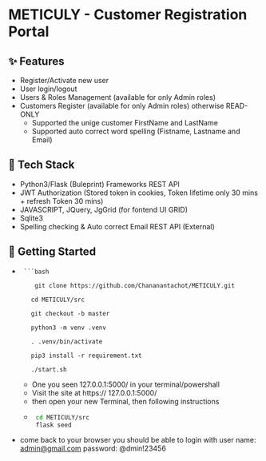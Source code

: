 # METICULY - Customer Registration Portal

## ✨ Features
- Register/Activate new user
- User login/logout
- Users & Roles Management  (available for only Admin roles)
- Customers Register (available for only Admin roles) otherwise READ-ONLY
  - Supported the unige customer FirstName and LastName
  - Supported auto correct word spelling (Fistname, Lastname and Email) 


## 🧰 Tech Stack
  - Python3/Flask (Buleprint) Frameworks REST API
  - JWT Authorization (Stored token in cookies, Token lifetime only 30 mins + refresh Token 30 mins)
  - JAVASCRIPT, JQuery, JgGrid (for fontend UI GRID)
  - Sqlite3
  - Spelling checking & Auto correct Email REST API (External)

## 🚀 Getting Started
-
       ```bash
          
          git clone https://github.com/Chananantachot/METICULY.git
         
         cd METICULY/src
         
         git checkout -b master
         
         python3 -m venv .venv
         
         . .venv/bin/activate
         
         pip3 install -r requirement.txt
         
         ./start.sh

  - One you seen 127.0.0.1:5000/ in your terminal/powershall
  - Visit the site at https:// 127.0.0.1:5000/
  - then open your new Terminal, then following instructions
  - 
      ```bash
       cd METICULY/src
       flask seed

 - come back to your browser you should be able to login with
     user name: admin@gmail.com
     password:  @dmin!23456
      
  
